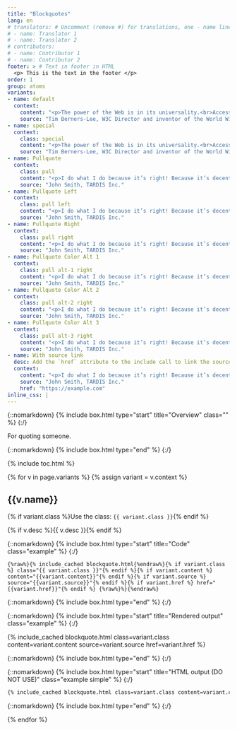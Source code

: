 ```yaml
---
title: "Blockquotes"
lang: en
# translators: # Uncomment (remove #) for translations, one - name line per translator.
# - name: Translator 1
# - name: Translator 2
# contributors:
# - name: Contributor 1
# - name: Contributor 2
footer: > # Text in footer in HTML
  <p> This is the text in the footer </p>
order: 1
group: atoms
variants:
- name: default
  context:
    content: "<p>The power of the Web is in its universality.<br>Access by everyone regardless of disability is an essential aspect.</p><p>Another paragraph. Just for illustration purposes.</p>"
    source: "Tim Berners-Lee, W3C Director and inventor of the World Wide Web"
- name: special
  context:
    class: special
    content: "<p>The power of the Web is in its universality.<br>Access by everyone regardless of disability is an essential aspect.</p><p>Another paragraph. Just for illustration purposes.</p>"
    source: "Tim Berners-Lee, W3C Director and inventor of the World Wide Web"
- name: Pullquote
  context:
    class: pull
    content: "<p>I do what I do because it’s right! Because it’s decent! And above all, it’s kind! It’s just that…</p>"
    source: "John Smith, TARDIS Inc."
- name: Pullquote Left
  context:
    class: pull left
    content: "<p>I do what I do because it’s right! Because it’s decent! And above all, it’s kind! It’s just that…</p>"
    source: "John Smith, TARDIS Inc."
- name: Pullquote Right
  context:
    class: pull right
    content: "<p>I do what I do because it’s right! Because it’s decent! And above all, it’s kind! It’s just that…</p>"
    source: "John Smith, TARDIS Inc."
- name: Pullquote Color Alt 1
  context:
    class: pull alt-1 right
    content: "<p>I do what I do because it’s right! Because it’s decent! And above all, it’s kind! It’s just that…</p>"
    source: "John Smith, TARDIS Inc."
- name: Pullquote Color Alt 2
  context:
    class: pull alt-2 right
    content: "<p>I do what I do because it’s right! Because it’s decent! And above all, it’s kind! It’s just that…</p>"
    source: "John Smith, TARDIS Inc."
- name: Pullquote Color Alt 3
  context:
    class: pull alt-3 right
    content: "<p>I do what I do because it’s right! Because it’s decent! And above all, it’s kind! It’s just that…</p>"
    source: "John Smith, TARDIS Inc."
- name: With source link
  desc: Add the `href` attribute to the include call to link the source to the URI of the `href` attribute.
  context:
    content: "<p>I do what I do because it’s right! Because it’s decent! And above all, it’s kind! It’s just that…</p>"
    source: "John Smith, TARDIS Inc."
    href: "https://example.com"
inline_css: |
---
```


{::nomarkdown}
{% include box.html type="start" title="Overview" class="" %}
{:/}

For quoting someone.

{::nomarkdown}
{% include box.html type="end" %}
{:/}

{% include toc.html %}

{% for v in page.variants %}
{% assign variant = v.context %}

## {{v.name}}

{% if variant.class %}Use the class: `{{ variant.class }}`{% endif %}

{% if v.desc %}{{ v.desc }}{% endif %}

{::nomarkdown}
{% include box.html type="start" title="Code" class="example" %}
{:/}

```liquid
{%raw%}{% include_cached blockquote.html{%endraw%}{% if variant.class %} class="{{ variant.class }}"{% endif %}{% if variant.content %} content="{{variant.content}}"{% endif %}{% if variant.source %} source="{{variant.source}}"{% endif %}{% if variant.href %} href="{{variant.href}}"{% endif %} {%raw%}%}{%endraw%}
```

{::nomarkdown}
{% include box.html type="end" %}
{:/}


{::nomarkdown}
{% include box.html type="start" title="Rendered output" class="example" %}
{:/}

{% include_cached blockquote.html class=variant.class content=variant.content source=variant.source href=variant.href %}

{::nomarkdown}
{% include box.html type="end" %}
{:/}

{::nomarkdown}
{% include box.html type="start" title="HTML output (DO NOT USE)" class="example simple" %}
{:/}

```html
{% include_cached blockquote.html class=variant.class content=variant.content source=variant.source href=variant.href %}
```

{::nomarkdown}
{% include box.html type="end" %}
{:/}

{% endfor %}
